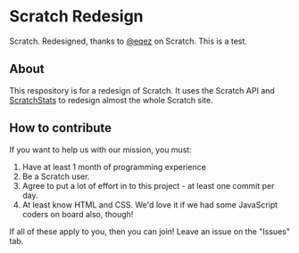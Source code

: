 # Scratch Redesign
Scratch. Redesigned, thanks to [@eqez](https://scratch.mit.edu/users/eqez/) on Scratch. This is a test.

## About
This respository is for a redesign of Scratch. It uses the Scratch API and [ScratchStats](https://scratchstats.com) to redesign almost the whole Scratch site.

## How to contribute
If you want to help us with our mission, you must:

  1. Have at least 1 month of programming experience
  2. Be a Scratch user.
  3. Agree to put a lot of effort in to this project - at least one commit per day.
  4. At least know HTML and CSS. We'd love it if we had some JavaScript coders on board also, though!
  
If all of these apply to you, then you can join! Leave an issue on the "Issues" tab.
